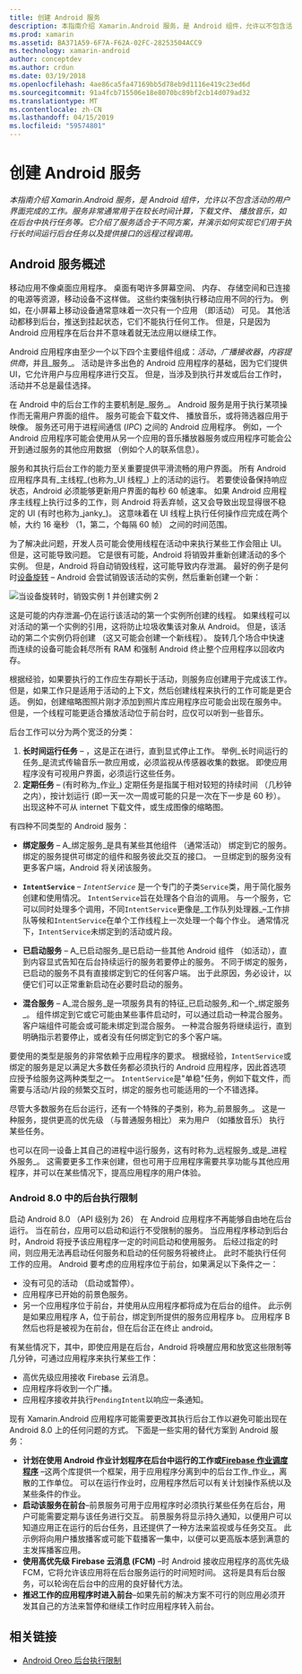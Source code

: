 ```yaml
---
title: 创建 Android 服务
description: 本指南介绍 Xamarin.Android 服务，是 Android 组件，允许以不包含活动的用户界面完成的工作。 服务非常通常用于在较长时间计算，下载文件、 播放音乐，如在后台中执行任务等。 它介绍了服务适合于不同方案，并演示如何实现它们用于执行长时间运行后台任务以及提供接口的远程过程调用。
ms.prod: xamarin
ms.assetid: BA371A59-6F7A-F62A-02FC-28253504ACC9
ms.technology: xamarin-android
author: conceptdev
ms.author: crdun
ms.date: 03/19/2018
ms.openlocfilehash: 4ae86ca5fa47169bb5d78eb9d1116e419c23ed6d
ms.sourcegitcommit: 91a4fcb715506e18e8070bc89bf2cb14d079ad32
ms.translationtype: MT
ms.contentlocale: zh-CN
ms.lasthandoff: 04/15/2019
ms.locfileid: "59574801"
---
```

# <a name="creating-android-services"></a>创建 Android 服务

_本指南介绍 Xamarin.Android 服务，是 Android 组件，允许以不包含活动的用户界面完成的工作。服务非常通常用于在较长时间计算，下载文件、 播放音乐，如在后台中执行任务等。它介绍了服务适合于不同方案，并演示如何实现它们用于执行长时间运行后台任务以及提供接口的远程过程调用。_

## <a name="android-services-overview"></a>Android 服务概述

移动应用不像桌面应用程序。 桌面有喝许多屏幕空间、 内存、 存储空间和已连接的电源等资源，移动设备不这样做。 这些约束强制执行移动应用不同的行为。 例如，在小屏幕上移动设备通常意味着一次只有一个应用 （即活动） 可见。 其他活动都移到后台，推送到挂起状态，它们不能执行任何工作。 但是，只是因为 Android 应用程序在后台并不意味着就无法应用以继续工作。 

Android 应用程序由至少一个以下四个主要组件组成：_活动_，_广播接收器_，_内容提供商_，并且_服务_。 活动是许多出色的 Android 应用程序的基础，因为它们提供 UI，它允许用户与应用程序进行交互。 但是，当涉及到执行并发或后台工作时，活动并不总是最佳选择。
 
在 Android 中的后台工作的主要机制是_服务_。 Android 服务是用于执行某项操作而无需用户界面的组件。 服务可能会下载文件、 播放音乐，或将筛选器应用于映像。 服务还可用于进程间通信 (_IPC_) 之间的 Android 应用程序。 例如，一个 Android 应用程序可能会使用从另一个应用的音乐播放器服务或应用程序可能会公开到通过服务的其他应用数据 （例如个人的联系信息）。 

服务和其执行后台工作的能力至关重要提供平滑流畅的用户界面。 所有 Android 应用程序具有_主线程_(也称为_UI 线程_) 上的活动的运行。 若要使设备保持响应状态，Android 必须能够更新用户界面的每秒 60 帧速率。 如果 Android 应用程序主线程上执行过多的工作，则 Android 将丢弃帧，这又会导致出现显得很不稳定的 UI (有时也称为_janky_)。 这意味着在 UI 线程上执行任何操作应完成在两个帧，大约 16 毫秒 （1，第二，个每隔 60 帧） 之间的时间范围。 

为了解决此问题，开发人员可能会使用线程在活动中来执行某些工作会阻止 UI。 但是，这可能导致问题。 它是很有可能，Android 将销毁并重新创建活动的多个实例。 但是，Android 将自动销毁线程，这可能导致内存泄漏。 最好的例子是何时[设备旋转](~/android/app-fundamentals/handling-rotation.md) &ndash; Android 会尝试销毁该活动的实例，然后重新创建一个新：

![当设备旋转时，销毁实例 1 并创建实例 2](images/image-01.png)

这是可能的内存泄漏&ndash;仍在运行该活动的第一个实例所创建的线程。 如果线程可以对活动的第一个实例的引用，这将防止垃圾收集该对象从 Android。 但是，该活动的第二个实例仍将创建 （这又可能会创建一个新线程）。 旋转几个场合中快速而连续的设备可能会耗尽所有 RAM 和强制 Android 终止整个应用程序以回收内存。

根据经验，如果要执行的工作应生存期长于活动，则服务应创建用于完成该工作。 但是，如果工作只是适用于活动的上下文，然后创建线程来执行的工作可能是更合适。 例如，创建缩略图照片刚才添加到照片库应用程序应可能会出现在服务中。 但是，一个线程可能更适合播放活动位于前台时，应仅可以听到一些音乐。

后台工作可以分为两个宽泛的分类：

1. **长时间运行任务** &ndash; ，这是正在进行，直到显式停止工作。 举例_长时间运行的任务_是流式传输音乐一款应用或，必须监视从传感器收集的数据。 即使应用程序没有可视用户界面，必须运行这些任务。
2. **定期任务** &ndash; (有时称为_作业_) 定期任务是指属于相对较短的持续时间 （几秒钟之内），按计划运行 (即一天一次一周或可能的只是一次在下一步是 60 秒）。 出现这种不可从 internet 下载文件，或生成图像的缩略图。

有四种不同类型的 Android 服务：

* **绑定服务** &ndash; A_绑定服务_是具有某些其他组件 （通常活动） 绑定到它的服务。 绑定的服务提供可绑定的组件和服务彼此交互的接口。 一旦绑定到的服务没有更多客户端，Android 将关闭该服务。 

* **`IntentService`** &ndash; _`IntentService`_ 是一个专门的子类`Service`类，用于简化服务创建和使用情况。 `IntentService`旨在处理各个自治的调用。 与一个服务，它可以同时处理多个调用，不同`IntentService`更像是_工作队列处理器_&ndash;工作排队等候和`IntentService`在单个工作线程上一次处理一个每个作业。 通常情况下，`IntentService`未绑定到的活动或片段。 

* **已启动服务** &ndash; A_已启动服务_是已启动一些其他 Android 组件 （如活动），直到内容显式告知在后台持续运行的服务若要停止的服务。 不同于绑定的服务，已启动的服务不具有直接绑定到它的任何客户端。 出于此原因，务必设计，以便它们可以正常重新启动在必要时启动的服务。

* **混合服务** &ndash; A_混合服务_是一项服务具有的特征_已启动服务_和一个_绑定服务_。 组件绑定到它或它可能由某些事件启动时，可以通过启动一种混合服务。 客户端组件可能会或可能未绑定到混合服务。 一种混合服务将继续运行，直到明确指示若要停止，或者没有任何绑定到它的多个客户端。

要使用的类型是服务的非常依赖于应用程序的要求。 根据经验，`IntentService`或绑定的服务是足以满足大多数任务都必须执行的 Android 应用程序，因此首选项应授予给服务这两种类型之一。 `IntentService`是"单稳"任务，例如下载文件，而需要与活动/片段的频繁交互时，绑定的服务也可能适用的一个不错选择。 

尽管大多数服务在后台运行，还有一个特殊的子类别，称为_前景服务_。 这是一种服务，提供更高的优先级 （与普通服务相比） 来为用户 （如播放音乐） 执行某些任务。 

也可以在同一设备上其自己的进程中运行服务，这有时称为_远程服务_或是_进程外服务_。 这需要更多工作来创建，但也可用于应用程序需要共享功能与其他应用程序，并可以在某些情况下，提高应用程序的用户体验。 

### <a name="background-execution-limits-in-android-80"></a>Android 8.0 中的后台执行限制

启动 Android 8.0 （API 级别为 26） 在 Android 应用程序不再能够自由地在后台运行。 当在前台，应用可以启动和运行不受限制的服务。 当应用程序移动到后台时，Android 将授予该应用程序一定的时间启动和使用服务。 后经过指定的时间，则应用无法再启动任何服务和启动的任何服务将被终止。 此时不能执行任何工作的应用。 Android 要考虑的应用程序位于前台，如果满足以下条件之一：

* 没有可见的活动 （启动或暂停）。
* 应用程序已开始的前景色服务。
* 另一个应用程序位于前台，并使用从应用程序都将成为在后台的组件。 此示例是如果应用程序 A，位于前台，绑定到所提供的服务应用程序 b。 应用程序 B 然后也将是被视为在前台，但在后台正在终止 android。

有某些情况下，其中，即使应用是在后台，Android 将唤醒应用和放宽这些限制等几分钟，可通过应用程序来执行某些工作：
* 高优先级应用接收 Firebase 云消息。
* 应用程序将收到一个广播。 
* 应用程序接收并执行`PendingIntent`以响应一条通知。

现有 Xamarin.Android 应用程序可能需要更改其执行后台工作以避免可能出现在 Android 8.0 上的任何问题的方式。 下面是一些实用的替代方案到 Android 服务：

* **计划在使用 Android 作业计划程序在后台中运行的工作或[Firebase 作业调度程序](~/android/platform/firebase-job-dispatcher.md)** &ndash;这两个库提供一个框架，用于应用程序分离到中的后台工作_作业_，离散的工作单位。 可以在运行作业时，应用程序然后可以有关计划操作系统以及某些条件的作业。
* **启动该服务在前台**&ndash;前景服务可用于应用程序时必须执行某些任务在后台，用户可能需要定期与该任务进行交互。 前景服务将显示持久通知，以便用户可以知道应用正在运行的后台任务，且还提供了一种方法来监视或与任务交互。 此示例将向用户播放播客或可能下载播客一集中，以便可以更高版本感到满意的主发挥播客应用。 
* **使用高优先级 Firebase 云消息 (FCM)** &ndash;时 Android 接收应用程序的高优先级 FCM，它将允许该应用将在后台服务运行的时间短时间。 这将是具有后台服务，可以轮询在后台中的应用的良好替代方法。 
* **推迟工作的应用程序时进入前台**&ndash;如果先前的解决方案不可行的则应用必须开发其自己的方法来暂停和继续工作时应用程序转入前台。

## <a name="related-links"></a>相关链接

* [Android Oreo 后台执行限制](https://www.youtube.com/watch?v=Pumf_4yjTMc)
